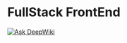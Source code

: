 # FullStack FrontEnd

[![Ask DeepWiki](https://deepwiki.com/badge.svg)](https://deepwiki.com/aoda-zhang/fullStack-frontEnd)
